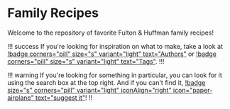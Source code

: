 # Family Recipes

Welcome to the repository of favorite Fulton & Huffman family recipes!

!!! success
If you're looking for inspiration on what to make, take a look at [!badge
corners="pill" size="s" variant="light" text="Authors"](./categories) or [!badge
corners="pill" size="s" variant="light" text="Tags"](./tags).
!!!

!!! warning
If you're looking for something in particular, you can look for it using the search box at the top right. And if you can't find it, [!badge size="s" corners="pill"
variant="light" iconAlign="right" icon="paper-airplane" text="suggest it"](https://github.com/bafulton/recipes/issues/new?assignees=&labels=recipe&template=recipe-request.md&title=%5BRECIPE%5D)!
!!
